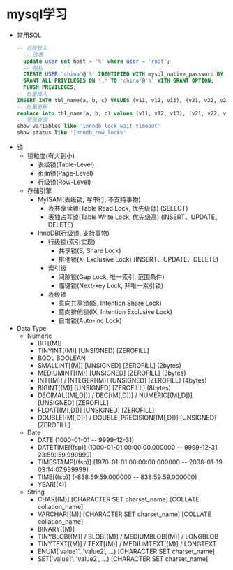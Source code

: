 # mysql学习
- 常用SQL
    ```sql
    -- 远程登入
      -- 改表
      update user set host = '%' where user = 'root'; 
      -- 授权
      CREATE USER 'china'@'%' IDENTIFIED WITH mysql_native_password BY 'chinese';
      GRANT ALL PRIVILEGES ON *.* TO 'china'@'%' WITH GRANT OPTION;
      FLUSH PRIVILEGES;
    -- 批量插入
    INSERT INTO tbl_name(a, b, c) VALUES (v11, v12, v13), (v21, v22, v23), (v31, v32, v33);
    -- 批量更新
    replace into tbl_name(a, b, c) values (v11, v12, v13), (v21, v22, v23), (v31, v32, v33);
    -- 死锁查询
    show variables like 'innodb_lock_wait_timeout'
    show status like 'Innodb_row_lock%'
    ```
- 锁
  - 锁粒度(有大到小)
    - 表级锁(Table-Level)
    - 页面锁(Page-Level)
    - 行级锁(Row-Level)
  - 存储引擎
    - MyISAM(表级锁, 写串行, 不支持事物)
      - 表共享读锁(Table Read Lock, 优先级低) (SELECT)
      - 表独占写锁(Table Write Lock, 优先级高) (INSERT、UPDATE、DELETE)
    - InnoDB(行级锁, 支持事物)
      - 行级锁(索引实现)
        - 共享锁(S, Share Lock)
        - 排他锁(X, Exclusive Lock) (INSERT、UPDATE、DELETE)
      - 索引级
        - 间隙锁(Gap Lock, 唯一索引, 范围条件)
        - 临键锁(Next-key Lock, 非唯一索引锁)
      - 表级锁
        - 意向共享锁(IS, Intention Share Lock)
        - 意向排他锁(IX, Intention Exclusive Lock)
        - 自增锁(Auto-inc Lock)
- Data Type
  - Numeric
    - BIT[(M)]
    - TINYINT[(M)] [UNSIGNED] [ZEROFILL]
    - BOOL BOOLEAN
    - SMALLINT[(M)] [UNSIGNED] [ZEROFILL] (2bytes)
    - MEDIUMINT[(M)] [UNSIGNED] [ZEROFILL] (3bytes)
    - INT[(M)] / INTEGER[(M)] [UNSIGNED] [ZEROFILL] (4bytes)
    - BIGINT[(M)] [UNSIGNED] [ZEROFILL] (8bytes)
    - DECIMAL[(M[,D])] / DEC[(M[,D])] / NUMERIC[(M[,D])] [UNSIGNED] [ZEROFILL]
    - FLOAT[(M[,D])] [UNSIGNED] [ZEROFILL]
    - DOUBLE[(M[,D])] / DOUBLE_PRECISION[(M[,D])] [UNSIGNED] [ZEROFILL]
  - Date
    - DATE (1000-01-01 -- 9999-12-31)
    - DATETIME[(fsp)] (1000-01-01 00:00:00.000000 -- 9999-12-31 23:59::59.999999)
    - TIMESTAMP[(fsp)] (1970-01-01 00:00:00.000000 -- 2038-01-19 03:14:07.999999)
    - TIME[(fsp)] (-838:59:59.000000 -- 838:59:59.000000)
    - YEAR[(4)]
  - String
    - CHAR[(M)] [CHARACTER SET charset_name] [COLLATE collation_name]
    - VARCHAR[(M)] [CHARACTER SET charset_name] [COLLATE collation_name]
    - BINARY[(M)]
    - TINYBLOB[(M)] / BLOB[(M)] / MEDIUMBLOB[(M)] / LONGBLOB
    - TINYTEXT[(M)] / TEXT[(M)] / MEDIUMTEXT[(M)] / LONGTEXT
    - ENUM('value1', 'value2', ...) [CHARACTER SET charset_name]
    - SET('value1', 'value2', ...) [CHARACTER SET charset_name]